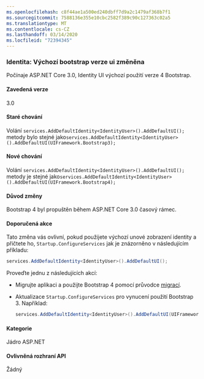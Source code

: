 ```yaml
---
ms.openlocfilehash: c8f44ae1a500ed240dbff7d9a2c1479af368b7f1
ms.sourcegitcommit: 7588136e355e10cbc2582f389c90c127363c02a5
ms.translationtype: MT
ms.contentlocale: cs-CZ
ms.lasthandoff: 03/14/2020
ms.locfileid: "72394345"
---
```

### <a name="identity-default-bootstrap-version-of-ui-changed"></a>Identita: Výchozí bootstrap verze ui změněna

Počínaje ASP.NET Core 3.0, Identity UI výchozí použití verze 4 Bootstrap.

#### <a name="version-introduced"></a>Zavedená verze

3.0

#### <a name="old-behavior"></a>Staré chování

Volání `services.AddDefaultIdentity<IdentityUser>().AddDefaultUI();` metody bylo stejné jako`services.AddDefaultIdentity<IdentityUser>().AddDefaultUI(UIFramework.Bootstrap3);`

#### <a name="new-behavior"></a>Nové chování

Volání `services.AddDefaultIdentity<IdentityUser>().AddDefaultUI();` metody je stejné jako`services.AddDefaultIdentity<IdentityUser>().AddDefaultUI(UIFramework.Bootstrap4);`

#### <a name="reason-for-change"></a>Důvod změny

Bootstrap 4 byl propuštěn během ASP.NET Core 3.0 časový rámec.

#### <a name="recommended-action"></a>Doporučená akce

Tato změna vás ovlivní, pokud použijete výchozí unové zobrazení identity a přičtete ho, `Startup.ConfigureServices` jak je znázorněno v následujícím příkladu:

```csharp
services.AddDefaultIdentity<IdentityUser>().AddDefaultUI();
```

Proveďte jednu z následujících akcí:

- Migrujte aplikaci a použijte Bootstrap 4 pomocí průvodce [migrací](https://getbootstrap.com/docs/4.0/migration).
- Aktualizace `Startup.ConfigureServices` pro vynucení použití Bootstrap 3. Například:

    ```csharp
    services.AddDefaultIdentity<IdentityUser>().AddDefaultUI(UIFramework.Bootstrap3);
    ```

#### <a name="category"></a>Kategorie

Jádro ASP.NET

#### <a name="affected-apis"></a>Ovlivněná rozhraní API

Žádný

<!-- 

#### Affected APIs

Not detectable via API analysis

-->
